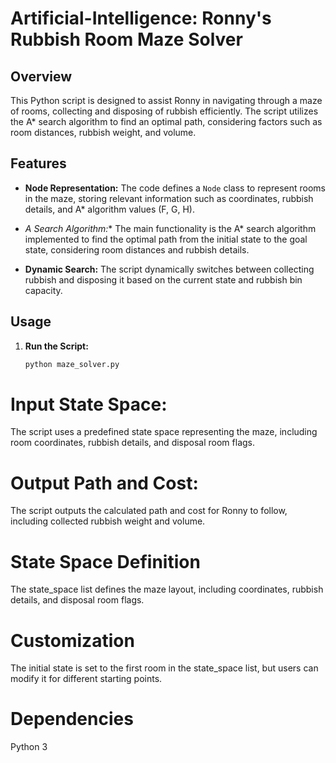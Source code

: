 # Artificial-Intelligence: Ronny's Rubbish Room Maze Solver

## Overview

This Python script is designed to assist Ronny in navigating through a maze of rooms, collecting and disposing of rubbish efficiently. The script utilizes the A* search algorithm to find an optimal path, considering factors such as room distances, rubbish weight, and volume.

## Features

- **Node Representation:** The code defines a `Node` class to represent rooms in the maze, storing relevant information such as coordinates, rubbish details, and A* algorithm values (F, G, H).

- **A* Search Algorithm:** The main functionality is the A* search algorithm implemented to find the optimal path from the initial state to the goal state, considering room distances and rubbish details.

- **Dynamic Search:** The script dynamically switches between collecting rubbish and disposing it based on the current state and rubbish bin capacity.

## Usage

1. **Run the Script:**
   ```bash
   python maze_solver.py

# Input State Space:

The script uses a predefined state space representing the maze, including room coordinates, rubbish details, and disposal room flags.

# Output Path and Cost:

The script outputs the calculated path and cost for Ronny to follow, including collected rubbish weight and volume.

# State Space Definition
The state_space list defines the maze layout, including coordinates, rubbish details, and disposal room flags.

# Customization
The initial state is set to the first room in the state_space list, but users can modify it for different starting points.

# Dependencies
Python 3

